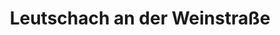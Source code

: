 ---
title: Leutschach an der Weinstraße
url: /leutschach-an-der-weinstrasse/
latitude: 46.7
longitude: 15.479
---
